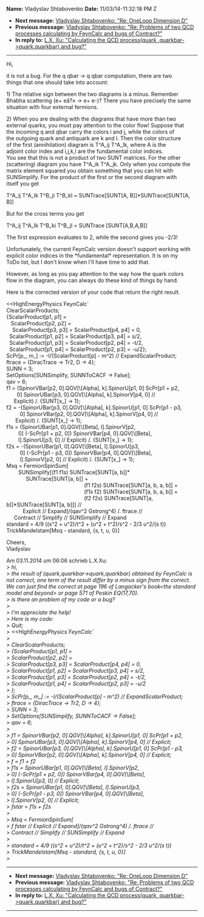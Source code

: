 **Name:** Vladyslav Shtabovenko
**Date:** 11/03/14-11:32:18 PM Z

  - **Next message:** [Vladyslav Shtabovenko: "Re: OneLoop Dimension
    D"](0799.html)
  - **Previous message:** [Vladyslav Shtabovenko: "Re: Problems of two
    QCD processes calculating by FeynCalc and bugs of
    Contract?"](0797.html)
  - **In reply to:** [L.X. Xu: "Calculating the QCD process(quark
    ,quarkbar-\>quark,quarkbar) and bug?"](0796.html)

-----

Hi,  

it is not a bug. For the q qbar -\> q qbar computation, there are two  
things that one should take into account:  

1\) The relative sign between the two diagrams is a minus. Remember  
Bhabha scattering (e+ eâ?» -\> e+ e-)? There you have precisely the
same  
situation with four external fermions.  

2\) When you are dealing with the diagrams that have more than two  
external quarks, you must pay attention to the color flow\! Suppose
that  
the incoming q and qbar carry the colors i and j, while the colors of  
the outgoing quark and antiquark are k and l. Then the color structure  
of the first (annihilation) diagram is T^A\_ij T^A\_lk, where A is the  
adjoint color index and i,j,k,l are the fundamental color indices.  
You see that this is not a product of two SUNT matrices. For the other  
(scattering) diagram you have T^A\_ik T^A\_jk. Only when you compute
the  
matrix element squared you obtain something that you can hit with  
SUNSimplify. For the product of the first or the second diagram with  
itself you get  

T^A\_ij T^A\_lk T^B\_ji T^B\_kl = SUNTrace[SUNT[A,
B]]\*SUNTrace[SUNT[A, B]]  

But for the cross terms you get  

T^A\_ij T^A\_lk T^B\_ki T^B\_jl = SUNTrace
[SUNT[A,B,A,B]]  

The first expression evaluates to 2, while the second gives you -2/3\!  

Unfortunately, the current FeynCalc version doesn't support working
with  
explicit color indices in the \*fundamental\* representation. It is on
my  
ToDo list, but I don't know when I'll have time to add that.  

However, as long as you pay attention to the way how the quark colors  
flow in the diagram, you can always do these kind of things by hand.  

Here is the corrected version of your code that return the right
result.  

<<HighEnergyPhysics\`FeynCalc\`  
ClearScalarProducts;  
{ScalarProduct[p1, p1] =  
   ScalarProduct[p2, p2] =  
    ScalarProduct[p3, p3] = ScalarProduct[p4, p4] = 0,  
  ScalarProduct[p1, p2] = ScalarProduct[p3, p4] = s/2,  
  ScalarProduct[p1, p3] = ScalarProduct[p2, p4] =
-t/2,  
  ScalarProduct[p1, p4] = ScalarProduct[p2, p3] =
-u/2};  
ScPr[p\_, m\_] := -I/(ScalarProduct[p] - m^2) //
ExpandScalarProduct;  
ftrace = {DiracTrace -\> Tr2, D -\> 4};  
SUNN = 3;  
SetOptions[SUNSimplify, SUNNToCACF -\> False];  
qav = 6;  
f1 = (SpinorVBar[p2, 0].QGV[\\[Alpha],
k].SpinorU[p1, 0] ScPr[p1 + p2,  
       0] SpinorUBar[p3, 0].QGV[\\[Alpha],
k].SpinorV[p4, 0] //  
     Explicit) /. {SUNT[x\_] -\> 1};  
f2 = -(SpinorUBar[p3, 0].QGV[\\[Alpha],
k].SpinorU[p1, 0] ScPr[p1 - p3,  
         0] SpinorVBar[p2, 0].QGV[\\[Alpha],
k].SpinorV[p4, 0] //  
      Explicit) /. {SUNT[x\_] -\> 1};  
f1s = (SpinorUBar[p1, 0].QGV[\\[Beta],
l].SpinorV[p2,  
        0] (-ScPr[p1 + p2, 0]) SpinorVBar[p4,
0].QGV[\\[Beta],  
        l].SpinorU[p3, 0] // Explicit) /. {SUNT[x\_]
-\> 1};  
f2s = -(SpinorUBar[p1, 0].QGV[\\[Beta],
l].SpinorU[p3,  
         0] (-ScPr[p1 - p3, 0]) SpinorVBar[p4,
0].QGV[\\[Beta],  
         l].SpinorV[p2, 0] // Explicit) /.
{SUNT[x\_] -\> 1};  
Msq = FermionSpinSum[  
        SUNSimplify[(f1 f1s) SUNTrace[SUNT[a,
b]]\*  
             SUNTrace[SUNT[a, b]] +  
                                                    (f1 f2s)
SUNTrace[SUNT[a, b, a, b]] +  
                                                    (f1s f2)
SUNTrace[SUNT[a, b, a, b]] +  
                                                    (f2 f2s)
SUNTrace[SUNT[a, b]]\*SUNTrace[SUNT[a,
b]]] //  
           Explicit // Expand]/(qav^2 Gstrong^4) /. ftrace //  
     Contract // Simplify // SUNSimplify // Expand  
standard = 4/9 ((s^2 + u^2)/t^2 + (u^2 + t^2)/s^2 - 2/3 u^2/(s t))  
TrickMandelstam[Msq - standard, {s, t, u, 0}]  

Cheers,  
Vladyslav  

Am 03.11.2014 um 06:06 schrieb L.X.Xu:  
*\> hi,*  
*\> the result of (quark,quarkbar-\>quark,quarkbar) obtained by FeynCalc
is not correct, one term of the result differ by a minus sign from the
correct. We can just find the correct at page 196 of Langacker's
book\<the standard model and beyond\> or page 571 of Peskin
EQ(17,70).*  
*\> is there an problem of my code or a bug?*  
*\>*  
*\> I'm appreciate the help\!*  
*\> Here is my code:*  
*\> Quit;*  
*\> <<HighEnergyPhysics\`FeynCalc\`*  
*\>*  
*\> ClearScalarProducts;*  
*\> {ScalarProduct[p1, p1] =*  
*\> ScalarProduct[p2, p2] =*  
*\> ScalarProduct[p3, p3] = ScalarProduct[p4, p4] =
0,*  
*\> ScalarProduct[p1, p2] = ScalarProduct[p3, p4] =
s/2,*  
*\> ScalarProduct[p1, p3] = ScalarProduct[p2, p4] =
-t/2,*  
*\> ScalarProduct[p1, p4] = ScalarProduct[p2, p3] =
-u/2*  
*\> };*  
*\> ScPr[p\_, m\_] := -I/(ScalarProduct[p] - m^2) //
ExpandScalarProduct;*  
*\> ftrace = {DiracTrace -\> Tr2, D -\> 4};*  
*\> SUNN = 3;*  
*\> SetOptions[SUNSimplify, SUNNToCACF -\> False];*  
*\> qav = 6;*  
*\>*  
*\> f1 = SpinorVBar[p2, 0].QGV[\\[Alpha],
k].SpinorU[p1, 0] ScPr[p1 + p2,*  
*\> 0] SpinorUBar[p3, 0].QGV[\\[Alpha],
k].SpinorV[p4, 0] // Explicit;*  
*\> f2 = SpinorUBar[p3, 0].QGV[\\[Alpha],
k].SpinorU[p1, 0] ScPr[p1 - p3,*  
*\> 0] SpinorVBar[p2, 0].QGV[\\[Alpha],
k].SpinorV[p4, 0] // Explicit;*  
*\> f = f1 + f2*  
*\> f1s = SpinorUBar[p1, 0].QGV[\\[Beta],
l].SpinorV[p2,*  
*\> 0] (-ScPr[p1 + p2, 0]) SpinorVBar[p4,
0].QGV[\\[Beta],*  
*\> l].SpinorU[p3, 0] // Explicit;*  
*\> f2s = SpinorUBar[p1, 0].QGV[\\[Beta],
l].SpinorU[p3,*  
*\> 0] (-ScPr[p1 - p3, 0]) SpinorVBar[p4,
0].QGV[\\[Beta],*  
*\> l].SpinorV[p2, 0] // Explicit;*  
*\> fstar = f1s + f2s*  
*\>*  
*\> Msq = FermionSpinSum[*  
*\> f fstar // Explicit // Expand]/(qav^2 Gstrong^4) /. ftrace //*  
*\> Contract // Simplify // SUNSimplify // Expand*  
*\>*  
*\> standard = 4/9 ((s^2 + u^2)/t^2 + (u^2 + t^2)/s^2 - 2/3 u^2/(s
t))*  
*\> TrickMandelstam[Msq - standard, {s, t, u, 0}]*  
*\>*  

-----

  - **Next message:** [Vladyslav Shtabovenko: "Re: OneLoop Dimension
    D"](0799.html)
  - **Previous message:** [Vladyslav Shtabovenko: "Re: Problems of two
    QCD processes calculating by FeynCalc and bugs of
    Contract?"](0797.html)
  - **In reply to:** [L.X. Xu: "Calculating the QCD process(quark
    ,quarkbar-\>quark,quarkbar) and bug?"](0796.html)

-----

